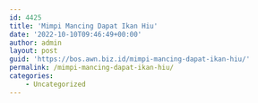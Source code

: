 ```yaml
---
id: 4425
title: 'Mimpi Mancing Dapat Ikan Hiu'
date: '2022-10-10T09:46:49+00:00'
author: admin
layout: post
guid: 'https://bos.awn.biz.id/mimpi-mancing-dapat-ikan-hiu/'
permalink: /mimpi-mancing-dapat-ikan-hiu/
categories:
    - Uncategorized
---
```


